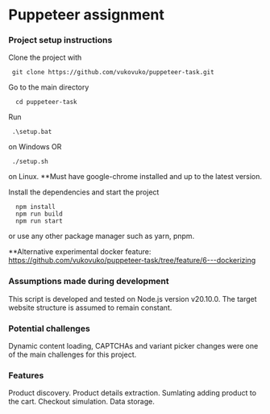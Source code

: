 # Puppeteer assignment

### Project setup instructions

Clone the project with 
```
 git clone https://github.com/vukovuko/puppeteer-task.git
```

Go to the main directory
```
  cd puppeteer-task
```
Run 
```
 .\setup.bat
```
on Windows 
OR
```
 ./setup.sh
```
on Linux.
**Must have google-chrome installed and up to the latest version.

Install the dependencies and start the project
```
  npm install
  npm run build
  npm run start
```
or use any other package manager such as yarn, pnpm.

**Alternative experimental docker feature:
https://github.com/vukovuko/puppeteer-task/tree/feature/6---dockerizing

### Assumptions made during development

This script is developed and tested on Node.js version v20.10.0.
The target website structure is assumed to remain constant.

### Potential challenges

Dynamic content loading, CAPTCHAs and variant picker changes were one of the main challenges for this project.

### Features

Product discovery.
Product details extraction.
Sumlating adding product to the cart.
Checkout simulation.
Data storage.
